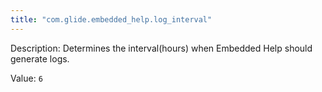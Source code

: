 ```yaml
---
title: "com.glide.embedded_help.log_interval"
---
```


Description: Determines the interval(hours) when Embedded Help should generate logs.

Value: `6`